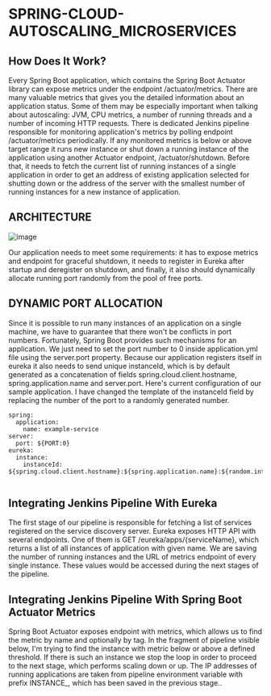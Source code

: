 # SPRING-CLOUD-AUTOSCALING_MICROSERVICES
## How Does It Work?
Every Spring Boot application, which contains the Spring Boot Actuator library can expose metrics under the endpoint /actuator/metrics.
There are many valuable metrics that gives you the detailed information about an application status.
Some of them may be especially important when talking about autoscaling: JVM, CPU metrics, a number of running threads and a number of incoming HTTP requests.
There is dedicated Jenkins pipeline responsible for monitoring application's metrics by polling endpoint /actuator/metrics periodically.
If any monitored metrics is below or above target range it runs new instance or shut down a running instance of the application using another Actuator endpoint, /actuator/shutdown. 
Before that, it needs to fetch the current list of running instances of a single application in order to get an address of existing application selected for shutting down or the address of the server with the smallest number of running instances for a new instance of application.

## ARCHITECTURE
![image](https://user-images.githubusercontent.com/35865592/164477691-d790b5c6-bd61-47ae-b353-cf207061a854.png)

Our application needs to meet some requirements: it has to expose metrics and endpoint for graceful shutdown, it needs to register in Eureka after startup and deregister on shutdown, and finally, it also should dynamically allocate running port randomly from the pool of free ports. 
## DYNAMIC PORT ALLOCATION
Since it is possible to run many instances of an application on a single machine, we have to guarantee that there won't be conflicts in port numbers. Fortunately, Spring Boot provides such mechanisms for an application. We just need to set the port number to 0 inside application.yml file using the server.port property. Because our application registers itself in eureka it also needs to send unique instanceId, which is by default generated as a concatenation of fields spring.cloud.client.hostname, spring.application.name and server.port.
Here's current configuration of our sample application. I have changed the template of the instanceId field by replacing the number of the port to a randomly generated number.
``` config
spring:
  application:
    name: example-service
server:
  port: ${PORT:0}
eureka:
  instance:
    instanceId: ${spring.cloud.client.hostname}:${spring.application.name}:${random.int[1,999999]}
 
 ```
 
## Integrating Jenkins Pipeline With Eureka
The first stage of our pipeline is responsible for fetching a list of services registered on the service discovery server. Eureka exposes HTTP API with several endpoints. One of them is GET /eureka/apps/{serviceName}, which returns a list of all instances of application with given name. We are saving the number of running instances and the URL of metrics endpoint of every single instance. These values would be accessed during the next stages of the pipeline.

## Integrating Jenkins Pipeline With Spring Boot Actuator Metrics
Spring Boot Actuator exposes endpoint with metrics, which allows us to find the metric by name and optionally by tag. In the fragment of pipeline visible below, I'm trying to find the instance with metric below or above a defined threshold. If there is such an instance we stop the loop in order to proceed to the next stage, which performs scaling down or up. The IP addresses of running applications are taken from pipeline environment variable with prefix INSTANCE_, which has been saved in the previous stage..



